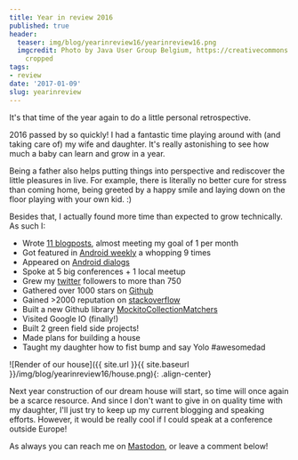 ```yaml
---
title: Year in review 2016
published: true
header:
  teaser: img/blog/yearinreview16/yearinreview16.png
  imgcredit: Photo by Java User Group Belgium, https://creativecommons.org/licenses/by-nc-sa/2.0/,
    cropped
tags:
- review
date: '2017-01-09'
slug: yearinreview
---
```


It's that time of the year again to do a little personal retrospective.

2016 passed by so quickly! I had a fantastic time playing around with (and taking care of) my wife and daughter. It's really astonishing to see how much a baby can learn and grow in a year.

Being a father also helps putting things into perspective and rediscover the little pleasures in live. For example, there is literally no better cure for stress than coming home, being greeted by a happy smile and laying down on the floor playing with your own kid. :)

Besides that, I actually found more time than expected to grow technically. As such I:

- Wrote [11 blogposts](http://jeroenmols.com/blog/), almost meeting my goal of 1 per month
- Got featured in [Android weekly](http://androidweekly.net/search?keyword=jeroen+mols&commit=Search) a whopping 9 times
- Appeared on [Android dialogs](https://www.youtube.com/watch?v=TxFaWXkBo2E)
- Spoke at 5 big conferences + 1 local meetup
- Grew my [twitter](https://twitter.com/molsjeroen) followers to more than 750
- Gathered over 1000 stars on [Github](http://github-awards.com/users/search?login=jeroenmols)
- Gained >2000 reputation on [stackoverflow](https://stackoverflow.com/users/2771851/jmols)
- Built a new Github library [MockitoCollectionMatchers](https://github.com/JeroenMols/MockitoCollectionMatchers)
- Visited Google IO (finally!)
- Built 2 green field side projects!
- Made plans for building a house
- Taught my daughter how to fist bump and say Yolo #awesomedad

![Render of our house]({{ site.url }}{{ site.baseurl }}/img/blog/yearinreview16/house.png){: .align-center}

Next year construction of our dream house will start, so time will once again be a scarce resource. And since I don't want to give in on quality time with my daughter, I'll just try to keep up my current blogging and speaking efforts. However, it would be really cool if I could speak at a conference outside Europe!

As always you can reach me on [Mastodon](https://androiddev.social/@Jeroenmols), or leave a comment below!
